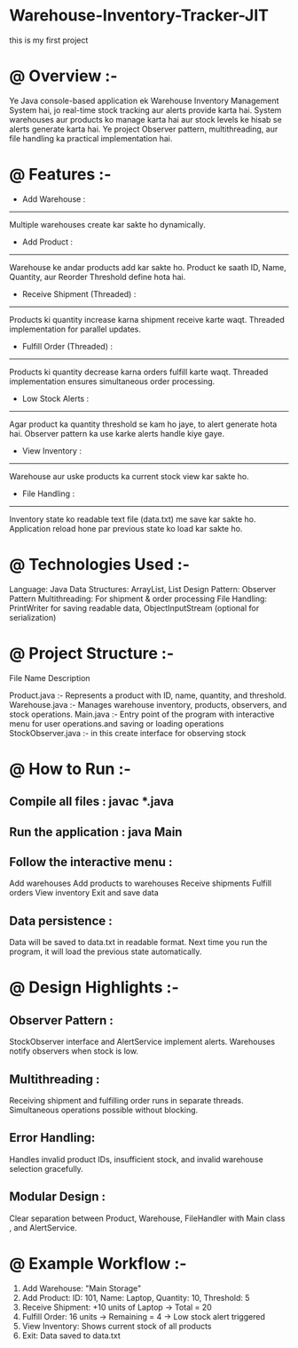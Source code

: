 # Warehouse-Inventory-Tracker-JIT
this is my first project

@  Overview :- 
==============
  Ye Java console-based application ek Warehouse Inventory Management System hai, jo real-time stock tracking aur alerts provide karta hai.
  System warehouses aur products ko manage karta hai aur stock levels ke hisab se alerts generate karta hai.
  Ye project Observer pattern, multithreading, aur file handling ka practical implementation hai.


@ Features :-
==========

* Add Warehouse :
------------------
  Multiple warehouses create kar sakte ho dynamically.

* Add Product :
-----------------
  Warehouse ke andar products add kar sakte ho.
  Product ke saath ID, Name, Quantity, aur Reorder Threshold define hota hai.

* Receive Shipment (Threaded) :
--------------------------------
  Products ki quantity increase karna shipment receive karte waqt.
  Threaded implementation for parallel updates.

* Fulfill Order (Threaded) :
-----------------------------
  Products ki quantity decrease karna orders fulfill karte waqt.
  Threaded implementation ensures simultaneous order processing.

* Low Stock Alerts :
----------------------
  Agar product ka quantity threshold se kam ho jaye, to alert generate hota hai.
  Observer pattern ka use karke alerts handle kiye gaye.

* View Inventory :
--------------------
  Warehouse aur uske products ka current stock view kar sakte ho.

* File Handling :
-------------------
  Inventory state ko readable text file (data.txt) me save kar sakte ho.
  Application reload hone par previous state ko load kar sakte ho.  

@ Technologies Used :-
=====================
   Language: Java
   Data Structures: ArrayList, List
   Design Pattern: Observer Pattern
   Multithreading: For shipment & order processing
   File Handling: PrintWriter for saving readable data, ObjectInputStream (optional for serialization)

@ Project Structure :-
=======================
File Name                                                      Description

Product.java :-                                                Represents a product with ID, name, quantity, and threshold.
Warehouse.java :-	                                             Manages warehouse inventory, products, observers, and stock operations.
Main.java	 :-                                                  Entry point of the program with interactive menu for user operations.and saving or loading operations
StockObserver.java  :-                                         in this create interface for observing stock


 @ How to Run :-
===============
  Compile all files :   javac *.java
  -------------------
  
  Run the application :  java Main
  ---------------------  

  Follow the interactive menu :
  ------------------------------
  Add warehouses
  Add products to warehouses
  Receive shipments
  Fulfill orders
  View inventory
  Exit and save data
  
  Data persistence :
  -------------------
  Data will be saved to data.txt in readable format.
  Next time you run the program, it will load the previous state automatically.

  @ Design Highlights :-
  =======================

   Observer Pattern :
   -------------------
   StockObserver interface and AlertService implement alerts.
   Warehouses notify observers when stock is low.

   Multithreading :
   -----------------
   Receiving shipment and fulfilling order runs in separate threads.
   Simultaneous operations possible without blocking.

   Error Handling:
   -----------------
   Handles invalid product IDs, insufficient stock, and invalid warehouse selection gracefully.
 
   Modular Design :
   ----------------
   Clear separation between Product, Warehouse, FileHandler with Main class , and AlertService.


   @ Example Workflow :-
   =======================

   1. Add Warehouse: "Main Storage"
   2. Add Product:    ID: 101, Name: Laptop, Quantity: 10, Threshold: 5
   3. Receive Shipment: +10 units of Laptop → Total = 20
   4. Fulfill Order:   16 units → Remaining = 4 → Low stock alert triggered
   5. View Inventory: Shows current stock of all products
   6. Exit: Data saved to data.txt
